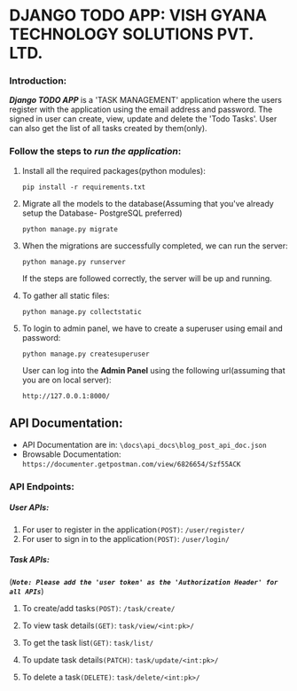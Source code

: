 # DJANGO TODO APP: VISH GYANA TECHNOLOGY SOLUTIONS PVT. LTD.

### Introduction:
_**Django TODO APP**_ is a 'TASK MANAGEMENT'  application 
where the users register with the application using the email address and password.
The signed in user can create, view, update and delete the 'Todo Tasks'.
User can also get the list of all tasks created by them(only).


### Follow the steps to _run the application_:

1. Install all the required packages(python modules):

    ```pip install -r requirements.txt```

2. Migrate all the models to the database(Assuming that you've already setup the Database- PostgreSQL preferred)
 
    ```python manage.py migrate```
    
3. When the migrations are successfully completed, we can run the server:

    ```python manage.py runserver```
    
    If the steps are followed correctly, the server will be up and running.
 
 4. To gather all static files:
   
    ```python manage.py collectstatic```

 4. To login to admin panel, we have to create a superuser using email and password:
 
    ```python manage.py createsuperuser```
    
    User can log into the **Admin Panel** using the following url(assuming that you are on local server):
    
        http://127.0.0.1:8000/

## API Documentation:
   - API Documentation are in: ``\docs\api_docs\blog_post_api_doc.json``
   - Browsable Documentation: `https://documenter.getpostman.com/view/6826654/Szf55ACK` 

### API Endpoints:
##### User APIs:
1. For user to register in the application`(POST)`: ```/user/register/```
2. For user to sign in to the application`(POST)`: ```/user/login/```

##### Task APIs:
(**_`Note: Please add the 'user token' as the 'Authorization Header' for all APIs`_**)
1. To create/add tasks`(POST)`: ```/task/create/```

2. To view task details`(GET)`: ```task/view/<int:pk>/```

3. To get the task list`(GET)`: ```task/list/```

4. To update task details`(PATCH)`: ```task/update/<int:pk>/```

5. To delete a task`(DELETE)`: ```task/delete/<int:pk>/```

